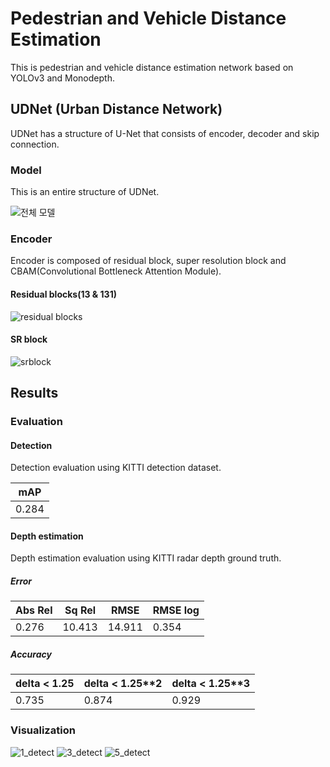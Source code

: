 # Pedestrian and Vehicle Distance Estimation

This is pedestrian and vehicle distance estimation network based on YOLOv3 and Monodepth.

## UDNet (Urban Distance Network)
UDNet has a structure of U-Net that consists of encoder, decoder and skip connection.

### Model
This is an entire structure of UDNet.
  
![전체 모델](https://user-images.githubusercontent.com/48514976/158316892-f26faddf-2dd5-4dda-9a3a-05f3ce972d94.png)
  
### Encoder
Encoder is composed of residual block, super resolution block and CBAM(Convolutional Bottleneck Attention Module).

#### Residual blocks(13 & 131)
![residual blocks](https://user-images.githubusercontent.com/48514976/158317307-41c35350-d64d-4f50-8bf8-8962f21ccb2e.png)

#### SR block
![srblock](https://user-images.githubusercontent.com/48514976/158319746-dfd3d042-6e54-45df-9aaa-89ff5b4b4301.png)

  
 ## Results
 ### Evaluation
 #### Detection
 Detection evaluation using KITTI detection dataset.
   
 |mAP|
 |-|
 |0.284|
 
 #### Depth estimation
 Depth estimation evaluation using KITTI radar depth ground truth.
 
 ##### Error
 |Abs Rel|Sq Rel|RMSE|RMSE log|
 |-|-|-|-|
 |0.276|10.413|14.911|0.354|
 
 ##### Accuracy
 |delta < 1.25|delta < 1.25**2|delta < 1.25**3|
 |-|-|-|
 |0.735|0.874|0.929|
 
 ### Visualization
   
![1_detect](https://user-images.githubusercontent.com/48514976/158317569-4d431d6a-9f56-4ed8-93ac-319c3d4c62e8.png)
![3_detect](https://user-images.githubusercontent.com/48514976/158317582-f285331a-0f29-4408-bdde-4e28c81de558.png)
![5_detect](https://user-images.githubusercontent.com/48514976/158317712-7ce08dbf-d3f3-4102-88bf-bcc1a4e468dd.png)
